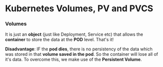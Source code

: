 <h1>Kubernetes Volumes, PV and PVCS</h1>

<h3>Volumes</h3>

It is just an **object** (just like Deployment, Service etc) that allows the **container** to store the data at the **POD** level. That's it! 

**Disadvantage**: IF the **pod dies**, there is no persistency of the data which was stored in that **volume saved in the pod**. So the container will lose all of it's data.
To overcome this, we make use of the **Persistent Volume**.


